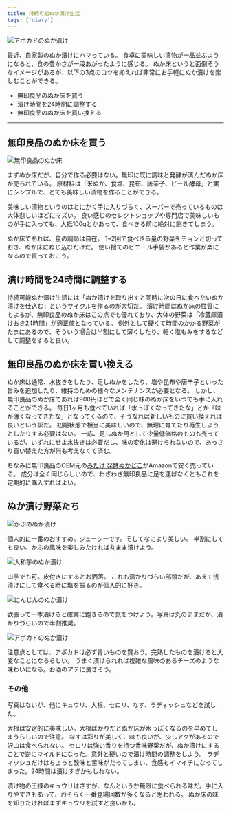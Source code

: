 ```yaml
---
title: 持続可能ぬか漬け生活
tags: ['diary']
---
```


![アボカドのぬか漬け](17217AD0-6CFC-4967-8620-690C31080793.jpg "アボカドのぬか漬け")

最近、自家製のぬか漬けにハマっている。
食卓に美味しい漬物が一品並ぶようになると、食の豊かさが一段あがったように感じる。
ぬか床というと面倒そうなイメージがあるが、以下の3点のコツを抑えれば非常にお手軽にぬか漬けを楽しむことができる。

- 無印良品のぬか床を買う
- 漬け時間を24時間に調整する
- 無印良品のぬか床を買い換える

***

## 無印良品のぬか床を買う

![無印良品のぬか床](C6F4D3CF-FEE1-4616-B6B3-ABD90B2B630D.jpg "ジップ付きのパックに入っており、そのまま運用できる")

まずぬか床だが、自分で作る必要はない。無印に既に調味と発酵が済んだぬか床が売られている。
原材料は「米ぬか、食塩、昆布、唐辛子、ビール酵母」と実にシンプルで、とても美味しい漬物を作ることができる。

美味しい漬物というのはとにかく手に入りづらく、スーパーで売っているものは大体悲しいほどにマズい。
良い感じのセレクトショップや専門店で美味しいものが手に入っても、大抵100gとかあって、食べきる前に絶対に飽きてしまう。

ぬか床であれば、量の調節は自在。
1~2回で食べきる量の野菜をチョンと切っておき、ぬか床にねじ込むだけだ。
使い捨てのビニール手袋があると作業が楽になるので買っておこう。

## 漬け時間を24時間に調整する

持続可能ぬか漬け生活には「ぬか漬けを取り出すと同時に次の日に食べたいぬか漬けを仕込む」というサイクルを作るのが大切だ。
漬け時間はぬか床の性質にもよるが、無印良品のぬか床はこの点でも優れており、大体の野菜は「冷蔵庫漬けおき24時間」が適正値となっている。
例外として硬くて時間のかかる野菜がたまにあるので、そういう場合は半割にして薄くしたり、軽く塩もみをするなどして調整をすると良い。

## 無印良品のぬか床を買い換える

ぬか床は通常、水抜きをしたり、足しぬかをしたり、塩や昆布や唐辛子といった旨みを追加したり、維持のための様々なメンテナンスが必要となる。
しかし、無印良品のぬか床であれば900円ほどで全く同じ味のぬか床をいつでも手に入れることができる。
毎日1ヶ月も食べていれば「水っぽくなってきたな」とか「味が薄くなってきたな」となってくるので、そうなれば新しいものに買い換えれば良いという訳だ。
初期状態で相当に美味しいので、無理に育てたり再生しようとしたりする必要はない。
一応、足しぬか用として少量低価格のものも売っているが、いずれにせよ水抜きは必要だし、味の変化は避けられないので、あっさり買い替えた方が何も考えなくて済む。

ちなみに無印良品のOEM元の[みたけ 発酵ぬかどこ](https://www.amazon.co.jp/d/B003STECK4)がAmazonで安く売っている。
成分は全く同じらしいので、わざわざ無印良品に足を運ばなくともこれを定期的に購入すればよい。

## ぬか漬け野菜たち

![かぶのぬか漬け](33704AE1-37B4-4E2B-8A4E-D5F2A7F026DE.jpg "かぶのぬか漬け")

個人的に一番のおすすめ。ジューシーです。そしてなにより美しい。
半割にしても良い。かぶの風味を楽しみたければ丸まま漬けよう。

![大和芋のぬか漬け](5F9E4430-29FC-4AF9-95BC-39962955C7E9.jpg "大和芋のぬか漬け")

山芋でも可。皮付きにするとお洒落。
これも漬かりづらい部類だが、あえて浅漬けにして食べる時に塩を振るのが個人的に好き。

![にんじんのぬか漬け](182A2DE7-F88F-411C-9226-AD7BF53F507C.jpg "にんじんのぬか漬け")

欲張って一本漬けると確実に飽きるので気をつけよう。写真は丸のままだが、漬かりづらいので半割推奨。

![アボカドのぬか漬け](34244D2D-754E-4698-B36F-D51C2C9E9EE8.jpg "アボカドのぬか漬け")

注意点としては、アボカドは必ず青いものを買おう。完熟したものを漬けると大変なことになるらしい。
うまく漬けられれば複雑な風味のあるチーズのような味わいになる。お酒のアテに良さそう。

### その他

写真はないが、他にキュウリ、大根、セロリ、なす、ラディッシュなどを試した。

大根は安定的に美味しい。大根ばかりだとぬか床が水っぽくなるのを早めてしまうらしいので注意。
なすは彩りが美しく、味も良いが、少しアクがあるので沢山は食べられない。
セロリは強い香りを持つ香味野菜だが、ぬか漬けにすることで逆にマイルドになった。意外と硬いので漬け時間の調整をしよう。
ラディッシュだけはちょっと酸味と苦味がたってしまい、食感もイマイチになってしまった。24時間は漬けすぎかもしれない。

漬け物の王様のキュウリはさすが、なんというか無限に食べられる味だ。手に入りやすさもあって、おそらく一番登場回数が多くなると思われる。
ぬか床の味を知りたければまずキュウリを試すと良いかも。
